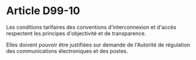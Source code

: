 # Article D99-10

Les conditions tarifaires des conventions d'interconnexion et d'accès respectent les principes d'objectivité et de transparence.

Elles doivent pouvoir être justifiées sur demande de l'Autorité de régulation des communications électroniques et des postes.